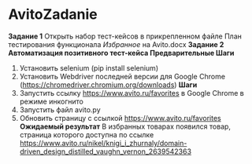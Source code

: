 # AvitoZadanie
**Задание 1**
Открыть набор тест-кейсов в прикрепленном файле План тестирования функционала _Избранное_ на Avito.docx 
**Задание 2**
**Автоматизация позитивного тест-кейса
Предварительные Шаги**
1. Установить selenium (pip install selenium)
2. Установить Webdriver последней версии для Google Chrome (https://chromedriver.chromium.org/downloads)
**Шаги**
1. Запустить ссылку https://www.avito.ru/favorites в Google Chrome в режиме инкогнито
2. Запустить файл avito.py
3. Обновить страницу с ссылкой https://www.avito.ru/favorites
**Ожидаемый результат**
В избранных товарах появился товар, страница которого доступна по ссылке https://www.avito.ru/nikel/knigi_i_zhurnaly/domain-driven_design_distilled_vaughn_vernon_2639542363
